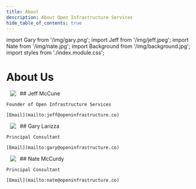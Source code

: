 ```yaml
---
title: About
description: About Open Infrastructure Services
hide_table_of_contents: true
---
```


import Gary from '/img/gary.png';
import Jeff from '/img/jeff.jpeg';
import Nate from '/img/nate.jpg';
import Background from '/img/background.jpg';
import styles from './index.module.css';

<div id="herobanner"
  style={{
    width: "100%",
    height: "360px",
    justifyContent: "center",
    alignItems: "center",
    display: "flex",
    backgroundImage: `url(${Background})`,
    backgroundRepeat: "norepeat",
    marginBottom: "50px",
  }} >
  <h1 className={styles.headertext} > About Us </h1>
</div>

<Columns>
  <Column className='text--left'>
    <img src={Jeff} style={{width: 200}} align="left" hspace="10" />
    ## Jeff McCune

    Founder of Open Infrastructure Services

    [Email](mailto:jeff@openinfrastructure.co)
  </Column>
  <Column className='text--left'>
    <img src={Gary} style={{width: 200}} align="left" hspace="10" />
    ## Gary Larizza

    Principal Consultant

    [Email](mailto:gary@openinfrastructure.co)
  </Column>
  <Column className='text--left'>
    <img src={Nate} style={{width: 200}} align="left" hspace="10" />
    ## Nate McCurdy

    Principal Consultant

    [Email](mailto:nate@openinfrastructure.co)
  </Column>
</Columns>